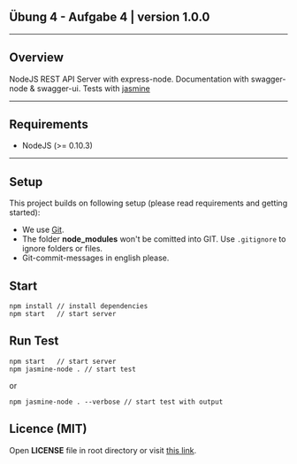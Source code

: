 ## Übung 4 - Aufgabe 4 | version 1.0.0

---------------------------------------------------

## Overview

NodeJS REST API Server with express-node.
Documentation with swagger-node & swagger-ui.
Tests with [jasmine]()

---------------------------------------------------
## Requirements
* NodeJS (>= 0.10.3)

---------------------------------------------------
## Setup

This project builds on following setup (please read requirements and getting started):

- We use [Git](#).
- The folder __node_modules__ won't be comitted into GIT. Use ```.gitignore``` to ignore folders or files.
- Git-commit-messages in english please.

## Start

    npm install // install dependencies
    npm start   // start server

## Run Test
    npm start   // start server
    npm jasmine-node . // start test
or

    npm jasmine-node . --verbose // start test with output

## Licence (MIT)

Open **LICENSE** file in root directory or visit [this link](http://opensource.org/licenses/MIT).